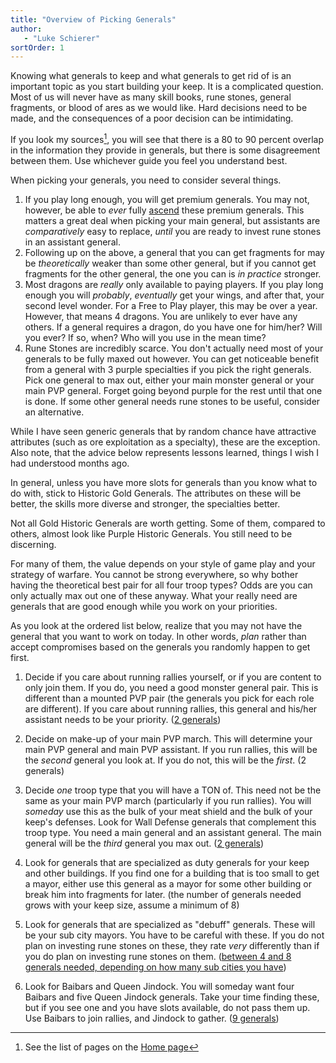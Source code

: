 ```yaml
---
title: "Overview of Picking Generals"
author: 
   - "Luke Schierer"
sortOrder: 1
---
```


Knowing what generals to keep and what generals to get rid of is an important
topic as you start building your keep. It is a complicated question.  Most of
us will never have as many skill books, rune stones, general fragments, or
blood of ares as we would like.  Hard decisions need to be made, and the
consequences of a poor decision can be intimidating. 

If you look my sources[^230107-1], you will see that there is a 80 to 90 percent overlap in
the information they provide in generals, but there is some disagreement
between them.  Use whichever guide you feel you understand best.   

[^230107-1]: See the list of pages on the [Home page][]

[Home page]: </>

When picking your generals, you need to consider several things. 

1. If you play long enough, you will get premium generals.  You may not,
   however, be able to *ever* fully [ascend][] these premium generals.  This
   matters a great deal when picking your main general, but assistants are
   *comparatively* easy to replace, *until* you are ready to invest rune stones
   in an assistant general. 
1. Following up on the above, a general that you can get fragments for may be 
   *theoretically* weaker than some other general, but if you cannot get
   fragments for the other general, the one you can is *in practice* stronger. 
1. Most dragons are *really* only available to paying players.  If you play
   long enough you will *probably*, *eventually* get your wings, and after
   that, your second level wonder.  For a Free to Play player, this may be over
   a year.  However, that means 4 dragons.  You are unlikely to ever have any
   others.  If a general requires a dragon, do you have one for him/her?  Will
   you ever? If so, when?  Who will you use in the mean time? 
1. Rune Stones are incredibly scarce.  You don't actually need most of your
   generals to be fully maxed out however.  You can get noticeable benefit from
   a general with 3 purple specialties if you pick the right generals.  Pick
   one general to max out, either your main monster general or your main PVP
   general.  Forget going beyond purple for the rest until that one is done.
   If some other general needs rune stones to be useful, consider an
   alternative. 

While I have seen generic generals that by random chance have attractive
attributes (such as ore exploitation as a specialty), these are the exception.
Also note, that the advice below represents lessons learned, things I wish I
had understood months ago.

[ascend]: <../reference/glossary#ascend>

In general, unless you have more slots for generals than you know what to do
with, stick to Historic Gold Generals.  The attributes on these will be better,
the skills more diverse and stronger, the specialties better.

Not all Gold Historic Generals are worth getting.  Some of them, compared to
others, almost look like Purple Historic Generals.  You still need to be
discerning.

For many of them, the value depends on your style of game play and your
strategy of warfare. You cannot be strong everywhere, so why bother having the
theoretical best pair for all four troop types?  Odds are you can only actually
max out one of these anyway.  What your really need are generals that are good
enough while you work on your priorities.

As you look at the ordered list below, realize that you may not have the
general that you want to work on today.  In other words, *plan* rather than
accept compromises based on the generals you randomly happen to get first.

1. Decide if you care about running rallies yourself, or if you are content to
   only join them.  If you do, you need a good monster general pair.  This is
   different than a mounted PVP pair (the generals you pick for each role are
   different).   If you care about running rallies, this general and his/her
   assistant needs to be your priority.  ([2 generals](mounted))

2. Decide on make-up of your main PVP march.  This will determine your main PVP
   general and main PVP assistant.  If you run rallies, this will be the *second*
   general you look at.  If you do not, this will be the *first*.  (2 generals)

3. Decide *one* troop type that you will have a TON of.  This need not be the
   same as your main PVP march (particularly if you run rallies).  You will
   *someday* use this as the bulk of your meat shield and the bulk of your keep's
   defenses.  Look for Wall Defense generals that complement this troop type.
   You need a main general and an assistant general.  The main general will be
   the *third* general you max out.  ([2 generals](wall.mdx))

4. Look for generals that are specialized as duty generals for your keep and
   other buildings.  If you find one for a building that is too small to get a
   mayor, either use this general as a mayor for some other building or break
   him into fragments for later.  (the number of generals needed grows with
   your keep size, assume a minimum of 8)

5. Look for generals that are specialized as "debuff" generals.  These will be
   your sub city mayors.  You have to be careful with these.  If you do not
   plan on investing rune stones on these, they rate *very* differently than if
   you do plan on investing rune stones on them.  ([between 4 and 8 generals
   needed, depending on how many sub cities you have](mayors))

6. Look for Baibars and Queen Jindock.  You will someday want four Baibars and
   five Queen Jindock generals.  Take your time finding these, but if you see
   one and you have slots available, do not pass them up.  Use Baibars to join
   rallies, and Jindock to gather.   ([9 generals](misc))


